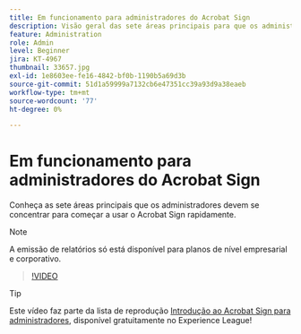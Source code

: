 ```yaml
---
title: Em funcionamento para administradores do Acrobat Sign
description: Visão geral das sete áreas principais para que os administradores comecem a trabalhar rapidamente no Acrobat Sign
feature: Administration
role: Admin
level: Beginner
jira: KT-4967
thumbnail: 33657.jpg
exl-id: 1e8603ee-fe16-4842-bf0b-1190b5a69d3b
source-git-commit: 51d1a59999a7132cb6e47351cc39a93d9a38eaeb
workflow-type: tm+mt
source-wordcount: '77'
ht-degree: 0%

---
```


# Em funcionamento para administradores do Acrobat Sign

Conheça as sete áreas principais que os administradores devem se concentrar para começar a usar o Acrobat Sign rapidamente.

>[!NOTE]
>
>A emissão de relatórios só está disponível para planos de nível empresarial e corporativo.

>[!VIDEO](https://video.tv.adobe.com/v/33657?quality=12&learn=on&hidetitle=true)

>[!TIP]
>
>Este vídeo faz parte da lista de reprodução [Introdução ao Acrobat Sign para administradores](https://experienceleague.adobe.com/en/playlists/acrobat-sign-get-started-administrators), disponível gratuitamente no Experience League!
